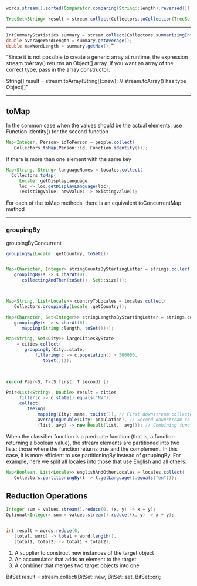 ```java

words.stream().sorted(Comparator.comparing(String::length).reversed());

TreeSet<String> result = stream.collect(Collectors.toCollection(TreeSet::new));

```

------------------------------------------------------------------------------------------------------------------------

```java
IntSummaryStatistics summary = stream.collect(Collectors.summarizingInt(String::length));
double averageWordLength = summary.getAverage();
double maxWordLength = summary.getMax();”
```

“Since it is not possible to create a generic array at runtime, the expression stream.toArray() returns an Object[] 
array. If you want an array of the correct type, pass in the array constructor:

String[] result = stream.toArray(String[]::new);
   // stream.toArray() has type Object[]”

------------------------------------------------------------------------------------------------------------------------
## toMap   

In the common case when the values should be the actual elements, use Function.identity() for the second function

```java
Map<Integer, Person> idToPerson = people.collect(
   Collectors.toMap(Person::id, Function.identity()));
```

if there is more than one element with the same key

```java
Map<String, String> languageNames = locales.collect(
  Collectors.toMap(
     Locale::getDisplayLanguage,
     loc -> loc.getDisplayLanguage(loc),
     (existingValue, newValue) -> existingValue));
```

For each of the toMap methods, there is an equivalent toConcurrentMap method

------------------------------------------------------------------------------------------------------------------------
### groupingBy

groupingByConcurrent

```java
groupingBy(Locale::getCountry, toSet())


Map<Character, Integer> stringCountsByStartingLetter = strings.collect(
   groupingBy(s -> s.charAt(0),
      collectingAndThen(toSet(), Set::size)));



Map<String, List<Locale>> countryToLocales = locales.collect(
   Collectors.groupingBy(Locale::getCountry));

Map<Character, Set<Integer>> stringLengthsByStartingLetter = strings.collect(
   groupingBy(s -> s.charAt(0),
      mapping(String::length, toSet())));

Map<String, Set<City>> largeCitiesByState
    = cities.collect(
       groupingBy(City::state,
           filtering(c -> c.population() > 500000,
              toSet()))); 

      


```


```java
record Pair<S, T>(S first, T second) {}

Pair<List<String>, Double> result = cities
    .filter(c -> c.state().equals("NV"))
    .collect(
        teeing(
            mapping(City::name, toList()), // First downstream collector
            averagingDouble(City::population), // Second downstream collector
            (list, avg) -> new Result(list,  avg))); // Combining function”

```

When the classifier function is a predicate function (that is, a function returning a boolean value), the stream elements 
are partitioned into two lists: those where the function returns true and the complement. In this case, it is more 
efficient to use partitioningBy instead of groupingBy. For example, here we split all locales into those that use English and all others:

```java
Map<Boolean, List<Locale>> englishAndOtherLocales = locales.collect(
   Collectors.partitioningBy(l -> l.getLanguage().equals("en")));
```


## Reduction Operations

```java
Integer sum = values.stream().reduce(0, (x, y) -> x + y);
Optional<Integer> sum = values.stream().reduce((x, y) -> x + y);


int result = words.reduce(0,
   (total, word) -> total + word.length(),
   (total1, total2) -> total1 + total2);


```

1) A supplier to construct new instances of the target object
2) An accumulator that adds an element to the target
3) A combiner that merges two target objects into one

BitSet result = stream.collect(BitSet::new, BitSet::set, BitSet::or);







